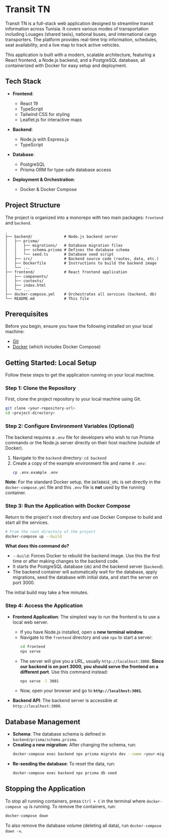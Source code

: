 # Transit TN

Transit TN is a full-stack web application designed to streamline transit information across Tunisia. It covers various modes of transportation including Louages (shared taxis), national buses, and international cargo transporters. The platform provides real-time trip information, schedules, seat availability, and a live map to track active vehicles.

This application is built with a modern, scalable architecture, featuring a React frontend, a Node.js backend, and a PostgreSQL database, all containerized with Docker for easy setup and deployment.

## Tech Stack

- **Frontend**:
  - React 19
  - TypeScript
  - Tailwind CSS for styling
  - Leaflet.js for interactive maps

- **Backend**:
  - Node.js with Express.js
  - TypeScript

- **Database**:
  - PostgreSQL
  - Prisma ORM for type-safe database access

- **Deployment & Orchestration**:
  - Docker & Docker Compose

## Project Structure

The project is organized into a monorepo with two main packages: `frontend` and `backend`.

```
.
├── backend/              # Node.js backend server
│   ├── prisma/
│   │   ├── migrations/   # Database migration files
│   │   ├── schema.prisma # Defines the database schema
│   │   └── seed.ts       # Database seed script
│   ├── src/              # Backend source code (routes, data, etc.)
│   ├── Dockerfile        # Instructions to build the backend image
│   └── ...
├── frontend/             # React frontend application
│   ├── components/
│   ├── contexts/
│   ├── index.html
│   └── ...
├── docker-compose.yml    # Orchestrates all services (backend, db)
└── README.md             # This file
```

## Prerequisites

Before you begin, ensure you have the following installed on your local machine:
- [Git](https://git-scm.com/)
- [Docker](https://www.docker.com/products/docker-desktop/) (which includes Docker Compose)

## Getting Started: Local Setup

Follow these steps to get the application running on your local machine.

### Step 1: Clone the Repository

First, clone the project repository to your local machine using Git.

```bash
git clone <your-repository-url>
cd <project-directory>
```

### Step 2: Configure Environment Variables (Optional)

The backend requires a `.env` file for developers who wish to run Prisma commands or the Node.js server directly on their host machine (outside of Docker).

1.  Navigate to the `backend` directory: `cd backend`
2.  Create a copy of the example environment file and name it `.env`:
    ```bash
    cp .env.example .env
    ```
**Note**: For the standard Docker setup, the `DATABASE_URL` is set directly in the `docker-compose.yml` file and this `.env` file is **not** used by the running container.

### Step 3: Run the Application with Docker Compose

Return to the project's root directory and use Docker Compose to build and start all the services.

```bash
# From the root directory of the project
docker-compose up --build
```

**What does this command do?**
- `--build`: Forces Docker to rebuild the backend image. Use this the first time or after making changes to the backend code.
- It starts the PostgreSQL database (`db`) and the backend server (`backend`).
- The backend container will automatically wait for the database, apply migrations, seed the database with initial data, and start the server on port 3000.

The initial build may take a few minutes.

### Step 4: Access the Application

- **Frontend Application**: The simplest way to run the frontend is to use a local web server.
  - If you have Node.js installed, open a **new terminal window**.
  - Navigate to the `frontend` directory and use `npx` to start a server:
    ```bash
    cd frontend
    npx serve
    ```
  - The server will give you a URL, usually `http://localhost:3000`. **Since our backend is on port 3000, you should serve the frontend on a different port**. Use this command instead:
    ```bash
    npx serve -l 3001
    ```
  - Now, open your browser and go to **`http://localhost:3001`**.

- **Backend API**: The backend server is accessible at `http://localhost:3000`.

## Database Management

- **Schema**: The database schema is defined in `backend/prisma/schema.prisma`.
- **Creating a new migration**: After changing the schema, run:
  ```bash
  docker-compose exec backend npx prisma migrate dev --name <your-migration-name>
  ```
- **Re-seeding the database**: To reset the data, run:
  ```bash
  docker-compose exec backend npx prisma db seed
  ```

## Stopping the Application

To stop all running containers, press `Ctrl + C` in the terminal where `docker-compose up` is running. To remove the containers, run:

```bash
docker-compose down
```
To also remove the database volume (deleting all data), run `docker-compose down -v`.